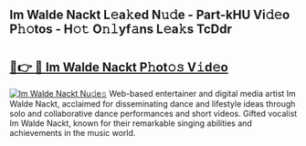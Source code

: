 ## Im Walde Nackt L𝚎a𝚔ed N𝚞𝚍e - Part-kHU Vi𝚍𝚎o P𝚑𝚘tos - H𝚘𝚝 O𝚗𝚕yf𝚊ns L𝚎a𝚔s TcDdr

# <h2><a href="http://kf53bgu.oniu.top/?m=Im+Walde+Nackt">🔗👉 🔴 Im Walde Nackt P𝚑ot𝚘𝚜 V𝚒d𝚎o</a></h2>

[![Im Walde Nackt Nu𝚍e𝚜](https://i.imgur.com/0qMVB7G.gif)](http://kf53bgu.oniu.top/?m=Im+Walde+Nackt)
Web-based entertainer and digital media artist Im Walde Nackt, acclaimed for disseminating dance and lifestyle ideas through solo and collaborative dance performances and short videos. Gifted vocalist Im Walde Nackt, known for their remarkable singing abilities and achievements in the music world.  
